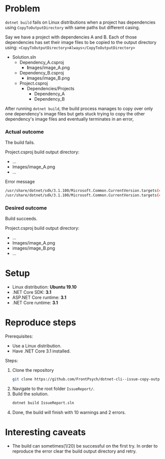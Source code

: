 # Problem
`dotnet build` fails on Linux distributions when a project has dependencies using `CopyToOutputDirectory` with same paths but different casing. 

Say we have a project with dependencies A and B. Each of those dependencies has set their image files to be copied to the output directory using:
`
<CopyToOutputDirectory>Always</CopyToOutputDirectory>
`
- Solution.sln
  - Dependency_A.csproj
    - **I**mages/image_A.png
  - Dependency_B.csproj
    - **i**mages/image_B.png
  - Project.csproj
    - Dependencies/Projects
      - Dependency_A
      - Dependency_B

After running `dotnet build`, the build process manages to copy over only one dependency's image files but gets stuck trying to copy the other dependency's image files and eventually terminates in an error,

### Actual outcome
The build fails.

Project.csproj build output directory:
- ... 
- Images/image_A.png
- ...

Error message
```bash
/usr/share/dotnet/sdk/3.1.100/Microsoft.Common.CurrentVersion.targets(4601,5): error MSB3027: Could not copy "/home/user/repos/folder/Dependency_B/images/image_B.png" to "bin/Debug/netcoreapp3.1/images/image_B.png". Exceeded retry count of 10. Failed.  [/home/user/repos/folder/Project/Project.csproj]
/usr/share/dotnet/sdk/3.1.100/Microsoft.Common.CurrentVersion.targets(4601,5): error MSB3021: Unable to copy file "/home/user/repos/folder/Dependency_B/images/image_B.png" to "bin/Debug/netcoreapp3.1/images/image_B.png". Could not find a part of the path 'home/user/repos/folder/Project/bin/Debug/netcoreapp3.1/images/image_B.png'. [/home/user/repos/folder/Project/Project.csproj]
```
### Desired outcome
Build succeeds.

Project.csproj build output directory:
- ... 
- Images/image_A.png
- images/image_B.png
- ...

# Setup

- Linux distribution: **Ubuntu 19.10**
- .NET Core SDK: **3.1**
- ASP.NET Core runtime: **3.1**
- .NET Core runtime: **3.1**

# Reproduce steps
Prerequisites:
- Use a Linux distribution.
- Have .NET Core 3.1 installed.

Steps:
1. Clone the repository 
   ```bash 
   git clone https://github.com/FrontPsych/dotnet-cli--issue-copy-output-directory-folder-name-casing.git
   ```
2. Navigate to the root folder `IssueReport/`.
3. Build the solution.
   ```bash 
   dotnet build IssueReport.sln
   ```
4. Done, the build will finish with 10 warnings and 2 errors.

# Interesting caveats
- The build can sometimes(1/20) be successful on the first try. In order to reproduce the error clear the build output directory and retry.

